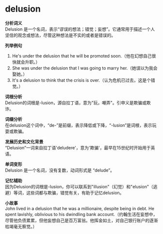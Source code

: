 # delusion

**分析词义**  
Delusion 是一个名词，表示“谬误的想法；错觉；妄想”。它通常用于描述一个人坚信的观念或想法，尽管这种想法是不实的或者是错误的。

  

**列举例句**

  

1.  He's under the delusion that he will be promoted soon.（他在幻想自己很快就会升职。）
2.  She was under the delusion that I was going to marry her.（她误以为我会娶她。）
3.  It's a delusion to think that the crisis is over.（认为危机已过去，这是个错觉。）

  

**词根分析**  
Delusion的词根是-lusion，源自拉丁语，意为"玩，嘲弄"。引申义是欺骗或欺诈。

  

**词缀分析**  
在delusion这个词中，“de-”是前缀，表示降低或下降，“-lusion”是词根，表示玩耍或欺骗。

  

**发展历史和文化背景**  
“Delusion”一词来自拉丁语'deludere'，意为'欺骗'，最早在15世纪时开始用于英语。

  

**单词变形**  
Delusion 是一个名词，没有复数，动词形式是 “delude”。

  

**记忆辅助**  
因为Delusion的词根是-lusion，你可以联系到"illusion"（幻觉）和"elusion"（逃避）等词，这些词都与欺骗，错觉有关，有助于记忆delusion。

  

**小故事**  
John lived in a delusion that he was a millionaire, despite being in debt. He spent lavishly, oblivious to his dwindling bank account.（约翰生活在妄想中，尽管他负债累累，但他妄想自己是百万富翁。他挥金如土，对自己银行账户的逐渐枯竭毫无察觉。）

